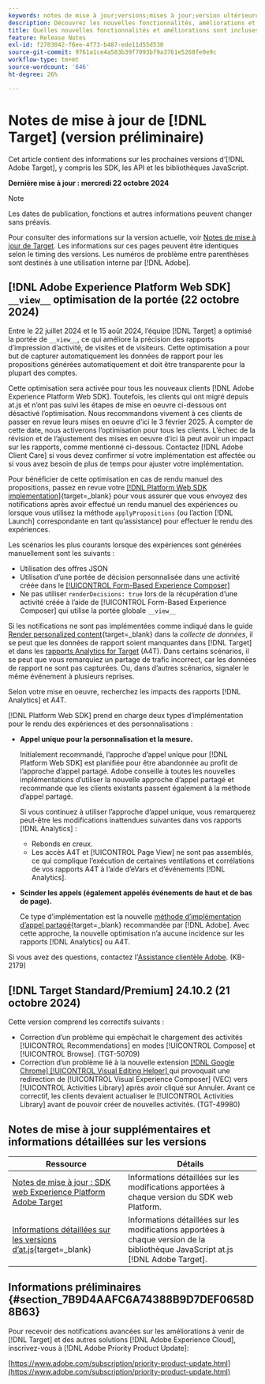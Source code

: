 ```yaml
---
keywords: notes de mise à jour;versions;mises à jour;version ultérieure;améliorations;nouvelles fonctionnalités;correctifs;mises à jour;version préliminaire;accès anticipé
description: Découvrez les nouvelles fonctionnalités, améliorations et correctifs de la prochaine version dʼ [!DNL Adobe Target], notamment les SDK, les API et les bibliothèques JavaScript.
title: Quelles nouvelles fonctionnalités et améliorations sont incluses dans la prochaine version de [!DNL Target] ?
feature: Release Notes
exl-id: f2783042-f6ee-4f73-b487-ede11d55d530
source-git-commit: 9761a1ce4a583b39f7093bf9a3761e5268fe0e9c
workflow-type: tm+mt
source-wordcount: '646'
ht-degree: 26%

---
```


# Notes de mise à jour de [!DNL Target] (version préliminaire)

Cet article contient des informations sur les prochaines versions d’[!DNL Adobe Target], y compris les SDK, les API et les bibliothèques JavaScript.

**Dernière mise à jour : mercredi 22 octobre 2024**

>[!NOTE]
>
>Les dates de publication, fonctions et autres informations peuvent changer sans préavis.
>
>Pour consulter des informations sur la version actuelle, voir [Notes de mise à jour de Target](release-notes.md). Les informations sur ces pages peuvent être identiques selon le timing des versions. Les numéros de problème entre parenthèses sont destinés à une utilisation interne par [!DNL Adobe].

## [!DNL Adobe Experience Platform Web SDK] `__view__` optimisation de la portée (22 octobre 2024)

Entre le 22 juillet 2024 et le 15 août 2024, l’équipe [!DNL Target] a optimisé la portée de `__view__`, ce qui améliore la précision des rapports d’impression d’activité, de visites et de visiteurs. Cette optimisation a pour but de capturer automatiquement les données de rapport pour les propositions générées automatiquement et doit être transparente pour la plupart des comptes.

Cette optimisation sera activée pour tous les nouveaux clients [!DNL Adobe Experience Platform Web SDK]. Toutefois, les clients qui ont migré depuis at.js et n’ont pas suivi les étapes de mise en oeuvre ci-dessous ont désactivé l’optimisation. Nous recommandons vivement à ces clients de passer en revue leurs mises en oeuvre d’ici le 3 février 2025. À compter de cette date, nous activerons l’optimisation pour tous les clients. L’échec de la révision et de l’ajustement des mises en oeuvre d’ici là peut avoir un impact sur les rapports, comme mentionné ci-dessous. Contactez [!DNL Adobe Client Care] si vous devez confirmer si votre implémentation est affectée ou si vous avez besoin de plus de temps pour ajuster votre implémentation.

Pour bénéficier de cette optimisation en cas de rendu manuel des propositions, passez en revue votre [[!DNL Platform Web SDK implementation]](https://experienceleague.adobe.com/en/docs/target-dev/developer/client-side/aep-web-sdk){target=_blank} pour vous assurer que vous envoyez des notifications après avoir effectué un rendu manuel des expériences ou lorsque vous utilisez la méthode `applyPropositions` (ou l’action [!DNL Launch] correspondante en tant qu’assistance) pour effectuer le rendu des expériences.

Les scénarios les plus courants lorsque des expériences sont générées manuellement sont les suivants :

* Utilisation des offres JSON
* Utilisation d’une portée de décision personnalisée dans une activité créée dans le [[!UICONTROL Form-Based Experience Composer]](/help/main/c-experiences/form-experience-composer.md)
* Ne pas utiliser `renderDecisions: true` lors de la récupération d’une activité créée à l’aide de [!UICONTROL Form-Based Experience Composer] qui utilise la portée globale `__view__`

Si les notifications ne sont pas implémentées comme indiqué dans le guide [Render personalized content](https://experienceleague.adobe.com/en/docs/experience-platform/web-sdk/personalization/rendering-personalization-content){target=_blank} dans la *collecte de données*, il se peut que les données de rapport soient manquantes dans [!DNL Target] et dans les [rapports Analytics for Target](/help/main/c-integrating-target-with-mac/a4t/a4t.md) (A4T). Dans certains scénarios, il se peut que vous remarquiez un partage de trafic incorrect, car les données de rapport ne sont pas capturées. Ou, dans d’autres scénarios, signaler le même événement à plusieurs reprises.

Selon votre mise en oeuvre, recherchez les impacts des rapports [!DNL Analytics] et A4T.

[!DNL Platform Web SDK] prend en charge deux types d’implémentation pour le rendu des expériences et des personnalisations :

* **Appel unique pour la personnalisation et la mesure.**

  Initialement recommandé, l’approche d’appel unique pour [!DNL Platform Web SDK] est planifiée pour être abandonnée au profit de l’approche d’appel partagé. Adobe conseille à toutes les nouvelles implémentations d’utiliser la nouvelle approche d’appel partagé et recommande que les clients existants passent également à la méthode d’appel partagé.

  Si vous continuez à utiliser l’approche d’appel unique, vous remarquerez peut-être les modifications inattendues suivantes dans vos rapports [!DNL Analytics] :

   * Rebonds en creux.
   * Les accès A4T et [!UICONTROL Page View] ne sont pas assemblés, ce qui complique l’exécution de certaines ventilations et corrélations de vos rapports A4T à l’aide d’eVars et d’événements [!DNL Analytics].

* **Scinder les appels (également appelés événements de haut et de bas de page).**

  Ce type d’implémentation est la nouvelle [méthode d’implémentation d’appel partagé](https://experienceleague.adobe.com/en/docs/experience-platform/web-sdk/use-cases/top-bottom-page-events){target=_blank} recommandée par [!DNL Adobe]. Avec cette approche, la nouvelle optimisation n’a aucune incidence sur les rapports [!DNL Analytics] ou A4T.

Si vous avez des questions, contactez l&#39;[Assistance clientèle Adobe](/help/main/cmp-resources-and-contact-information.md##reference_ACA3391A00EF467B87930A450050077C). (KB-2179)

## [!DNL Target Standard/Premium] 24.10.2 (21 octobre 2024)

Cette version comprend les correctifs suivants :

* Correction d’un problème qui empêchait le chargement des activités [!UICONTROL Recommendations] en modes [!UICONTROL Compose] et [!UICONTROL Browse]. (TGT-50709)
* Correction d’un problème lié à la nouvelle extension [[!DNL Google Chrome] [!UICONTROL Visual Editing Helper] ](/help/main/c-experiences/c-visual-experience-composer/r-troubleshoot-composer/visual-editing-helper-extension.md) qui provoquait une redirection de [!UICONTROL Visual Experience Composer] (VEC) vers [!UICONTROL Activities Library] après avoir cliqué sur Annuler. Avant ce correctif, les clients devaient actualiser le [!UICONTROL Activities Library] avant de pouvoir créer de nouvelles activités. (TGT-49980)

## Notes de mise à jour supplémentaires et informations détaillées sur les versions

| Ressource | Détails |
|--- |--- |
| [Notes de mise à jour : SDK web Experience Platform Adobe Target](https://experienceleague.adobe.com/docs/experience-platform/edge/release-notes.html?lang=fr) | Informations détaillées sur les modifications apportées à chaque version du SDK web Platform. |
| [Informations détaillées sur les versions d’at.js](https://experienceleague.adobe.com/docs/target-dev/developer/client-side/at-js-implementation/target-atjs-versions.html?lang=fr){target=_blank} | Informations détaillées sur les modifications apportées à chaque version de la bibliothèque JavaScript at.js [!DNL Adobe Target]. |

## Informations préliminaires {#section_7B9D4AAFC6A74388B9D7DEF0658D8B63}

Pour recevoir des notifications avancées sur les améliorations à venir de [!DNL Target] et des autres solutions [!DNL Adobe Experience Cloud], inscrivez-vous à [!DNL Adobe Priority Product Update]:

[https://www.adobe.com/subscription/priority-product-update.html](https://www.adobe.com/subscription/priority-product-update.html)
